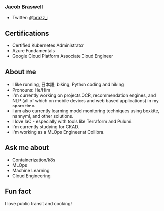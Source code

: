 ### Jacob Braswell

* Twitter: [@brazz_j](https://twitter.com/brazz_j)

Certifications
--------------
* Certified Kubernetes Administrator 
* Azure Fundamentals 
* Google Cloud Platform Associate Cloud Engineer

About me
------------
- I like running, 日本語, biking, Python coding and hiking
- Pronouns: He/Him
- I'm currently working on projects OCR, recommendation engines, and NLP (all of which on mobile devices and web based applications) in my spare time.
- I am also currently learning model monitoring techniques using boxkite, nannyml, and other solutions.
- I love IaC - especially with tools like Terraform and Pulumi.
- I'm currently studying for CKAD.
- I'm working as a MLOps Engineer at Collibra.  

Ask me about
-------------
- Containerization/k8s
- MLOps
- Machine Learning
- Cloud Engineering

Fun fact
---------
I love public transit and cooking! 

<!--
**jocobtt/jocobtt** is a ✨ _special_ ✨ repository because its `README.md` (this file) appears on your GitHub profile.

Here are some ideas to get you started:

- 🔭 I’m currently working on ...
- 🌱 I’m currently learning ...
- 👯 I’m looking to collaborate on ...
- 🤔 I’m looking for help with ...
- 💬 Ask me about ...
- 📫 How to reach me: ...
- 😄 Pronouns: ...
- ⚡ Fun fact: ...
-->

